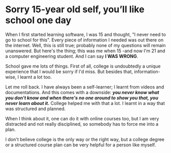 # Sorry 15-year old self, you’ll like school one day

When I first started learning software, I was 15 and thought, "I never need to go to school for this". Every piece of information I needed was out there on the internet. Well, this is still true; probably none of my questions will remain unanswered. But here's the thing; this was me when 15 -and now I'm 21 and a computer engineering student. And I can say **I WAS WRONG**.

School gave me lots of things. First of all, college is undoubtedly a unique experience that I would be sorry if I'd miss. But besides that, information-wise, I learnt a lot too. 

Let me roll back. I have always been a self-learner; I learnt from videos and documentations. And this comes with a downside: ***you never know what you don't know and when there's no one around to show you that, you never learn about it.*** College helped me with that a lot. I learnt in a way that was structured and planned.

When I think about it, one can do it with online courses too, but I am very distracted and not really disciplined, so somebody has to force me into a plan. 

I don't believe college is the only way or the right way, but a college degree or a structured course plan can be very helpful for a person like myself.
